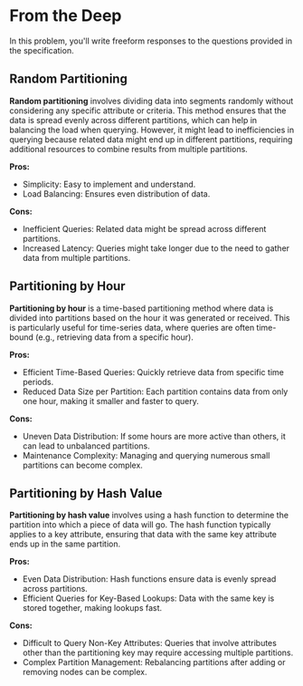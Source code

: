 # From the Deep

In this problem, you'll write freeform responses to the questions provided in the specification.

## Random Partitioning

**Random partitioning** involves dividing data into segments randomly without considering any specific attribute or criteria. This method ensures that the data is spread evenly across different partitions, which can help in balancing the load when querying. However, it might lead to inefficiencies in querying because related data might end up in different partitions, requiring additional resources to combine results from multiple partitions.

**Pros:**
- Simplicity: Easy to implement and understand.
- Load Balancing: Ensures even distribution of data.

**Cons:**
- Inefficient Queries: Related data might be spread across different partitions.
- Increased Latency: Queries might take longer due to the need to gather data from multiple partitions.

## Partitioning by Hour

**Partitioning by hour** is a time-based partitioning method where data is divided into partitions based on the hour it was generated or received. This is particularly useful for time-series data, where queries are often time-bound (e.g., retrieving data from a specific hour).

**Pros:**
- Efficient Time-Based Queries: Quickly retrieve data from specific time periods.
- Reduced Data Size per Partition: Each partition contains data from only one hour, making it smaller and faster to query.

**Cons:**
- Uneven Data Distribution: If some hours are more active than others, it can lead to unbalanced partitions.
- Maintenance Complexity: Managing and querying numerous small partitions can become complex.

## Partitioning by Hash Value

**Partitioning by hash value** involves using a hash function to determine the partition into which a piece of data will go. The hash function typically applies to a key attribute, ensuring that data with the same key attribute ends up in the same partition.

**Pros:**
- Even Data Distribution: Hash functions ensure data is evenly spread across partitions.
- Efficient Queries for Key-Based Lookups: Data with the same key is stored together, making lookups fast.

**Cons:**
- Difficult to Query Non-Key Attributes: Queries that involve attributes other than the partitioning key may require accessing multiple partitions.
- Complex Partition Management: Rebalancing partitions after adding or removing nodes can be complex.

